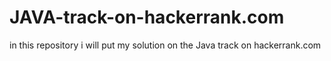 # JAVA-track-on-hackerrank.com
in this repository  i will put  my solution on the Java track on hackerrank.com
